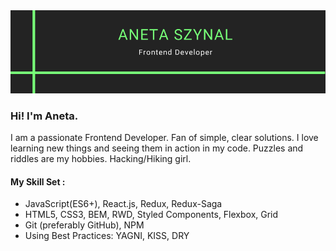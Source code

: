 <img src="https://github.com/anetaszynal/anetaszynal/blob/master/images/header.png">

### Hi! I'm Aneta. 
I am a passionate Frontend Developer. Fan of simple, clear solutions. I love learning new things and seeing them in action in my code. Puzzles and riddles are my hobbies. Hacking/Hiking girl.

#### My Skill Set : 
- JavaScript(ES6+), React.js, Redux, Redux-Saga
- HTML5, CSS3, BEM, RWD, Styled Components, Flexbox, Grid
- Git  (preferably GitHub), NPM 
- Using Best Practices: YAGNI, KISS, DRY